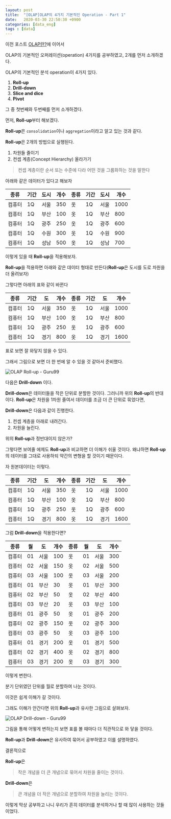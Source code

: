 ```yaml
---
layout: post
title:  "[OLAP]OLAP의 4가지 기본적인 Operation - Part 1"
date:   2020-03-30 22:50:30 +0900
categories: [data_eng]
tags : [data]
---
```


이전 포스트 [OLAP란?](/data_eng/what-is-olap-1/)에 이어서

OLAP의 기본적인 오퍼레이션(operation) 4가지를 공부하였고, 2개를 먼저 소개하겠다.

<!--more-->

OLAP의 기본적인 분석 operation이 4가지 있다.

1. **Roll-up**
1. **Drill-down**
1. **Slice and dice**
1. **Pivot**

그 중 첫번째와 두번째를 먼저 소개하겠다.

먼저, **Roll-up**부터 해보겠다.

**Roll-up**은 `consolidation`이나 `aggregation`이라고 알고 있는 것과 같다.

**Roll-up**은 2개의 방법으로 실행된다.

1. 차원들 줄이기
1. 컨셉 계층(Concept Hierarchy) 올라가기

> 컨셉 계층이란 순서 또는 수준에 다라 어떤 것을 그룹화하는 것을 말한다

아래와 같은 데이터가 있다고 해보자

|종류|기간|도시|개수|종류|기간|도시|개수|
|---|---|---|---|---|---|---|---|
|컴퓨터|1Q|서울|350|옷|1Q|서울|1000|
|컴퓨터|1Q|부산|100|옷|1Q|부산|800|
|컴퓨터|1Q|광주|250|옷|1Q|광주|600|
|컴퓨터|1Q|수원|300|옷|1Q|수원|900|
|컴퓨터|1Q|성남|500|옷|1Q|성남|700|


이렇게 있을 때 **Roll-up**을 적용해보자.

**Roll-up**을 적용하면 아래와 같은 데이터 형태로 만든다(**Roll-up**은 도시를 도로 차원을 더 올려보자)

그렇다면 아래의 표와 같이 바뀐다

|종류|기간|도|개수|종류|기간|도|개수|
|---|---|---|---|---|---|---|---|
|컴퓨터|1Q|서울|350|옷|1Q|서울|1000|
|컴퓨터|1Q|부산|100|옷|1Q|부산|800|
|컴퓨터|1Q|광주|250|옷|1Q|광주|600|
|컴퓨터|1Q|경기|800|옷|1Q|경기|1600|


표로 보면 잘 와닿지 않을 수 있다.

그래서 그림으로 보면 더 한 번에 알 수 있을 것 같아서 준비했다.

![OLAP Roll-up - Guru99](https://www.guru99.com/images/1/022218_1238_WhatisOLAPO2.png)

다음은 **Drill-down** 이다.

**Drill-down**은 데이터들을 작은 단위로 분할한 것이다. 그러니까 위의 **Roll-up**의 반대이다. **Roll-up**은 차원을 1차원 줄여서 데이터를 조금 더 큰 단위로 묶었다면,

**Drill-down**은 다음과 같이 진행한다.

1. 컨셉 계층을 아래로 내려간다.
1. 차원을 늘린다.

위의 **Roll-up**과 정반대이지 않은가?

그렇다면 보여줄 에제도 **Roll-up**과 비교하면 더 이해가 쉬울 것이다. 왜냐하면 **Roll-up**의 데이터를 그대로 사용하되 약간의 변형을 할 것이기 때문이다.

자 원본데이터는 이렇다.

|종류|기간|도|개수|종류|기간|도|개수|
|---|---|---|---|---|---|---|---|
|컴퓨터|1Q|서울|350|옷|1Q|서울|1000|
|컴퓨터|1Q|부산|100|옷|1Q|부산|800|
|컴퓨터|1Q|광주|250|옷|1Q|광주|600|
|컴퓨터|1Q|경기|800|옷|1Q|경기|1600|


그럼 **Drill-down**을 적용한다면?

|종류|월|도|개수|종류|월|도|개수|
|---|---|---|---|---|---|---|---|
|컴퓨터|01|서울|100|옷|01|서울|300|
|컴퓨터|02|서울|150|옷|02|서울|500|
|컴퓨터|03|서울|100|옷|03|서울|200|
|컴퓨터|01|부산|30|옷|01|부산|300|
|컴퓨터|02|부산|50|옷|02|부산|400|
|컴퓨터|03|부산|20|옷|03|부산|100|
|컴퓨터|01|광주|50|옷|01|광주|200|
|컴퓨터|02|광주|150|옷|02|광주|300|
|컴퓨터|03|광주|50|옷|03|광주|100|
|컴퓨터|01|경기|200|옷|01|경기|500|
|컴퓨터|02|경기|400|옷|02|경기|800|
|컴퓨터|03|경기|200|옷|03|경기|300|


이렇게 변한다.

분기 단위였던 단위를 월로 분할하여 나눈 것이다.

이것은 쉽게 이해가 갈 것이다.

그래도 이해가 안간다면 위의 **Roll-up**과 유사한 그림으로 살펴보자.

![OLAP Drill-down - Guru99](https://www.guru99.com/images/1/022218_1238_WhatisOLAPO3.png)

그림을 통해 어떻게 변하는지 보면 표를 볼 때마다 더 직관적으로 와 닿을 것이다.

**Roll-up**과 **Drill-down**은 유사하여 묶어서 공부하였고 이를 설명하였다.

결론적으로

**Roll-up**은

> 작은 개념을 더 큰 개념으로 묶어서 차원을 줄이는 것이다.

**Drill-down**은

> 큰 개념을 더 작은 개념으로 분할하여 차원을 늘리는 것이다.

이렇게 막상 공부하고 나니 우리가 흔히 데이터를 분석하거나 할 때 많이 사용하는 것들이었다.
